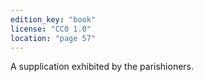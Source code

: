 ```yaml
---
edition_key: "book"
license: "CC0 1.0"
location: "page 57"
---
```

A supplication exhibited by the parishioners.
